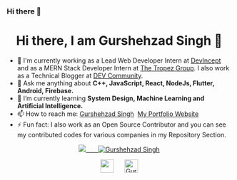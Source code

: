 ### Hi there 👋

<!--
**GurshehzadSingh/GurshehzadSingh** is a ✨ _special_ ✨ repository because its `README.md` (this file) appears on your GitHub profile.

Here are some ideas to get you started:

- 🔭 I’m currently working on ...
- 🌱 I’m currently learning ...
- 👯 I’m looking to collaborate on ...
- 🤔 I’m looking for help with ...
- 💬 Ask me about ...
- 📫 How to reach me: ...
- 😄 Pronouns: ...
- ⚡ Fun fact: ...
-->


<h1 align="center"> Hi there, I am Gurshehzad Singh 👋</h1>

- 🔭 I'm currently working as a Lead Web Developer Intern at <a href="https://devincept.tech/" target="_blank">DevIncept</a> and as a MERN Stack Developer Intern at <a href="https://thetropezgroup.com/" target="_blank">The Tropez Group</a>. I also work as a Technical Blogger at <a href="https://dev.to/gurshehzadsingh" target="_blank">DEV Community</a>.
- 💬 Ask me anything about <strong>C++, JavaScript, React, NodeJs, Flutter, Android, Firebase.</strong>
- 🌱 I’m currently learning <strong>System Design, Machine Learning and Artificial Intelligence.</strong>
- 📫 How to reach me: <a href="https://www.linkedin.com/in/gurshehzadsingh/" target="_blank">Gurshehzad Singh</a>&nbsp;
<a href="https://gurshehzad-singh-portfolio.netlify.app/" target="_blank">My Portfolio Website</a>
- ⚡ Fun fact: I also work as an Open Source Contributor and you can see my contributed codes for various companies in my Repository Section.

<p align="center">
  <a href="https://gurshehzad-singh-portfolio.netlify.app/"><img src="https://avatars.githubusercontent.com/u/65964948?v=4"</a>&nbsp;&nbsp;&nbsp;&nbsp;&nbsp;&nbsp;
<img src="https://github-readme-stats.vercel.app/api?username=GurshehzadSingh&show_icons=true" alt="Gurshehzad Singh">
</p>
<p align="center">
<a href="https://www.linkedin.com/in/gurshehzadsingh/" target="_blank"><img src="https://cdn.jsdelivr.net/npm/simple-icons@3.0.1/icons/linkedin.svg" height="30" width="30"></a>
&nbsp;&nbsp;&nbsp;&nbsp;
<a href="https://dev.to/gurshehzadsingh"> <img src="https://d2fltix0v2e0sb.cloudfront.net/dev-badge.svg" alt="Gurshehzad Singh's DEV Community Profile" height="30" width="30"></a>
<p>
